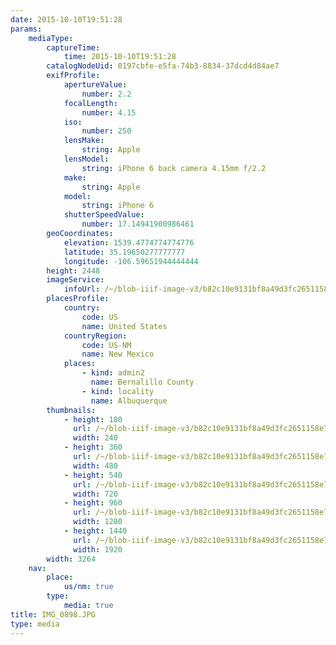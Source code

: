 ```yaml
---
date: 2015-10-10T19:51:28
params:
    mediaType:
        captureTime:
            time: 2015-10-10T19:51:28
        catalogNodeUid: 0197cbfe-e5fa-74b3-8834-37dcd4d84ae7
        exifProfile:
            apertureValue:
                number: 2.2
            focalLength:
                number: 4.15
            iso:
                number: 250
            lensMake:
                string: Apple
            lensModel:
                string: iPhone 6 back camera 4.15mm f/2.2
            make:
                string: Apple
            model:
                string: iPhone 6
            shutterSpeedValue:
                number: 17.14941900986461
        geoCoordinates:
            elevation: 1539.4774774774776
            latitude: 35.19650277777777
            longitude: -106.59651944444444
        height: 2448
        imageService:
            infoUrl: /~/blob-iiif-image-v3/b82c10e9131bf8a49d3fc2651158e773fe242d0a4e32b5ac4f6be8b1f5bb3cb4/info.json
        placesProfile:
            country:
                code: US
                name: United States
            countryRegion:
                code: US-NM
                name: New Mexico
            places:
                - kind: admin2
                  name: Bernalillo County
                - kind: locality
                  name: Albuquerque
        thumbnails:
            - height: 180
              url: /~/blob-iiif-image-v3/b82c10e9131bf8a49d3fc2651158e773fe242d0a4e32b5ac4f6be8b1f5bb3cb4/full/240%2C180/0/default.jpg
              width: 240
            - height: 360
              url: /~/blob-iiif-image-v3/b82c10e9131bf8a49d3fc2651158e773fe242d0a4e32b5ac4f6be8b1f5bb3cb4/full/480%2C360/0/default.jpg
              width: 480
            - height: 540
              url: /~/blob-iiif-image-v3/b82c10e9131bf8a49d3fc2651158e773fe242d0a4e32b5ac4f6be8b1f5bb3cb4/full/720%2C540/0/default.jpg
              width: 720
            - height: 960
              url: /~/blob-iiif-image-v3/b82c10e9131bf8a49d3fc2651158e773fe242d0a4e32b5ac4f6be8b1f5bb3cb4/full/1280%2C960/0/default.jpg
              width: 1280
            - height: 1440
              url: /~/blob-iiif-image-v3/b82c10e9131bf8a49d3fc2651158e773fe242d0a4e32b5ac4f6be8b1f5bb3cb4/full/1920%2C1440/0/default.jpg
              width: 1920
        width: 3264
    nav:
        place:
            us/nm: true
        type:
            media: true
title: IMG_0898.JPG
type: media
---
```

